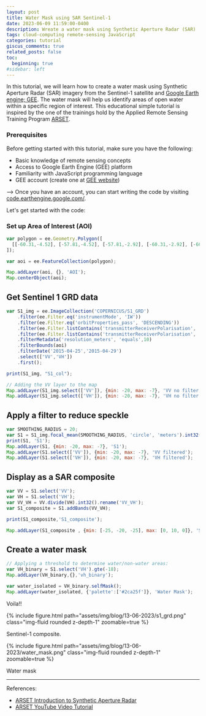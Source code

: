 ```yaml
---
layout: post
title: Water Mask using SAR Sentinel-1
date: 2023-06-09 11:59:00-0400
description: Wreate a water mask using Synthetic Aperture Radar (SAR)
tags: cloud-computing remote-sensing JavaScript
categories: tutorial
giscus_comments: true
related_posts: false
toc:
  beginning: true
#sidebar: left
---
```


In this tutorial, we will learn how to create a water mask using Synthetic Aperture Radar (SAR) imagery from the Sentinel-1 satellite and [Google Earth engine; GEE](https://developers.google.com/earth-engine/). The water mask will help us identify areas of open water within a specific region of interest. This educational simple tutorial is inspired by the one of the trainings hold by the Applied Remote Sensing Training Program [ARSET](https://appliedsciences.nasa.gov/what-we-do/capacity-building/arset).

### Prerequisites

Before getting started with this tutorial, make sure you have the following:

* Basic knowledge of remote sensing concepts
* Access to Google Earth Engine (GEE) platform
* Familiarity with JavaScript programming language
* GEE account (create one at [GEE website](https://earthengine.google.com/))

--> Once you have an account, you can start writing the code by visiting [code.earthengine.google.com/](https://code.earthengine.google.com/).

Let's get started with the code:

### Set up Area of Interest (AOI)

```javascript
var polygon = ee.Geometry.Polygon([
  [[-60.31,-4.52], [-57.81,-4.52], [-57.81,-2.92], [-60.31,-2.92], [-60.31,-4.52]]
]);

var aoi = ee.FeatureCollection(polygon);

Map.addLayer(aoi, {}, 'AOI');
Map.centerObject(aoi);
```

## Get Sentinel 1 GRD data

```javascript
var S1_img = ee.ImageCollection('COPERNICUS/S1_GRD')
    .filter(ee.Filter.eq('instrumentMode', 'IW'))
    .filter(ee.Filter.eq('orbitProperties_pass', 'DESCENDING'))
    .filter(ee.Filter.listContains('transmitterReceiverPolarisation', 'VV'))
    .filter(ee.Filter.listContains('transmitterReceiverPolarisation', 'VH'))
    .filterMetadata('resolution_meters', 'equals',10)
    .filterBounds(aoi)
    .filterDate('2015-04-25','2015-04-29')
    .select(['VV','VH'])
    .first();

print(S1_img, "S1_col");

// Adding the VV layer to the map
Map.addLayer(S1_img.select(['VV']), {min: -20, max: -7}, 'VV no filter');
Map.addLayer(S1_img.select(['VH']), {min: -20, max: -7}, 'VH no filter');
```

## Apply a filter to reduce speckle

```javascript
var SMOOTHING_RADIUS = 20;
var S1 = S1_img.focal_mean(SMOOTHING_RADIUS, 'circle', 'meters').int32();
print(S1, 'S1');
Map.addLayer(S1, {min: -20, max: -7}, 'S1');
Map.addLayer(S1.select(['VV']), {min: -20, max: -7}, 'VV filtered');
Map.addLayer(S1.select(['VH']), {min: -20, max: -7}, 'VH filtered');
```

## Display as a SAR composite 

```javascript
var VV = S1.select('VV');
var VH = S1.select('VH');
var VV_VH = VV.divide(VH).int32().rename('VV_VH');
var S1_composite = S1.addBands(VV_VH);

print(S1_composite,'S1_composite');

Map.addLayer(S1_composite , {min: [-25, -20, -25], max: [0, 10, 0]}, 'S1 composite');
```

## Create a water mask
```javascript
// Applying a threshold to determine water/non-water areas:
var VH_binary = S1.select('VH').gte(-18);
Map.addLayer(VH_binary,{},'vh_binary');

var water_isolated = VH_binary.selfMask();
Map.addLayer(water_isolated, {'palette':['#2ca25f']}, 'Water Mask');
```

Voila!!

<div class="row mt-3">
    <div class="col-sm mt-3 mt-md-0">
        {% include figure.html path="assets/img/blog/13-06-2023/s1_grd.png" class="img-fluid rounded z-depth-1" zoomable=true %}
        <p class="text-center">Sentinel-1 composite.</p>
    </div>
    <div class="col-sm mt-3 mt-md-0">
        {% include figure.html path="assets/img/blog/13-06-2023/water_mask.png" class="img-fluid rounded z-depth-1" zoomable=true %}
        <p class="text-center">Water mask</p>
    </div>
</div>


***
References:
 - [ARSET Introduction to Synthetic Aperture Radar](https://appliedsciences.nasa.gov/join-mission/training/english/arset-introduction-synthetic-aperture-radar)
 - [ARSET YouTube Video Tutorial](https://www.youtube.com/watch?v=OwrLh7pjHRQ&t=2375s)